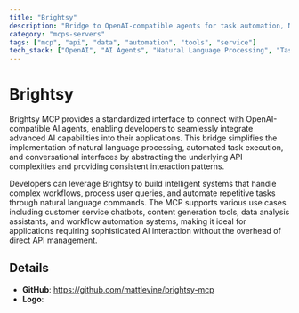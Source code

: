 ```yaml
---
title: "Brightsy"
description: "Bridge to OpenAI-compatible agents for task automation, NLP, and interactive chat integration in applications."
category: "mcps-servers"
tags: ["mcp", "api", "data", "automation", "tools", "service"]
tech_stack: ["OpenAI", "AI Agents", "Natural Language Processing", "Task Automation", "Chat Integration"]
---
```


# Brightsy

Brightsy MCP provides a standardized interface to connect with OpenAI-compatible AI agents, enabling developers to seamlessly integrate advanced AI capabilities into their applications. This bridge simplifies the implementation of natural language processing, automated task execution, and conversational interfaces by abstracting the underlying API complexities and providing consistent interaction patterns.

Developers can leverage Brightsy to build intelligent systems that handle complex workflows, process user queries, and automate repetitive tasks through natural language commands. The MCP supports various use cases including customer service chatbots, content generation tools, data analysis assistants, and workflow automation systems, making it ideal for applications requiring sophisticated AI interaction without the overhead of direct API management.

## Details

- **GitHub**: https://github.com/mattlevine/brightsy-mcp
- **Logo**: 
